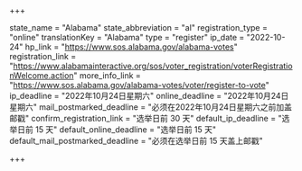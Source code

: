 +++

state_name = "Alabama"
state_abbreviation = "al"
registration_type = "online"
translationKey = "Alabama"
type = "register"
ip_date = "2022-10-24"
hp_link = "https://www.sos.alabama.gov/alabama-votes"
registration_link = "https://www.alabamainteractive.org/sos/voter_registration/voterRegistrationWelcome.action"
more_info_link = "https://www.sos.alabama.gov/alabama-votes/voter/register-to-vote"
ip_deadline = "2022年10月24日星期六"
online_deadline = "2022年10月24日星期六"
mail_postmarked_deadline = "必须在2022年10月24日星期六之前加盖邮戳"
confirm_registration_link = "选举日前 30 天"
default_ip_deadline = "选举日前 15 天"
default_online_deadline = "选举日前 15 天"
default_mail_postmarked_deadline = "必须在选举日前 15 天盖上邮戳"

+++